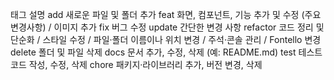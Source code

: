 태그	설명
add	새로운 파일 및 폴더 추가
feat	화면, 컴포넌트, 기능 추가 및 수정 (주요 변경사항) / 이미지 추가
fix	버그 수정
update	간단한 변경 사항
refactor	코드 정리 및 단순화 / 스타일 수정 / 파일·폴더 이름이나 위치 변경 / 주석·콘솔 관리 / Fontello 변경
delete	폴더 및 파일 삭제
docs	문서 추가, 수정, 삭제 (예: README.md)
test	테스트 코드 작성, 수정, 삭제
chore	패키지·라이브러리 추가, 버전 변경, 삭제
